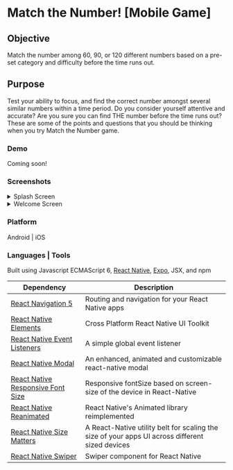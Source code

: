 # Match the Number! [Mobile Game]

## Objective
Match the number among 60, 90, or 120 different numbers based on a pre-set category and difficulty before the time runs out.

## Purpose
Test your ability to focus, and find the correct number amongst several similar numbers within a time period. Do you consider yourself attentive and accurate? Are you sure you can find THE number before the time runs out? These are some of the points and questions that you should be thinking when you try Match the Number game.

### Demo
Coming soon!
### Screenshots
<details>
<summary>Splash Screen</summary>
<p align="center">
<img src="https://raw.githubusercontent.com/leonoronhas/match-the-number/master/assets/splash.png">
</p>
  
</details>
<details>
<summary>Welcome Screen</summary>
<p align="center">
<img src="https://raw.githubusercontent.com/leonoronhas/match-the-number/master/assets/images/screenshots/welcomeScreen.png">
</p>
</details>

### Platform
Android | iOS

### Languages | Tools
Built using Javascript ECMAScript 6, [React Native](https://reactnative.dev/), [Expo](https://expo.io/), JSX, and npm

Dependency | Description
-----------| -----------
[React Navigation 5](https://reactnavigation.org/) | Routing and navigation for your React Native apps
[React Native Elements](https://reactnativeelements.com/) | Cross Platform React Native UI Toolkit
[React Native Event Listeners](https://github.com/meinto/react-native-event-listeners#readme) | A simple global event listener
[React Native Modal](https://github.com/react-native-community/react-native-modal) | An enhanced, animated and customizable react-native modal
[React Native Responsive Font Size](https://github.com/heyman333/react-native-responsive-fontsize/blob/master/README.md) | Responsive fontSize based on screen-size of the device in React-Native
[React Native Reanimated](https://docs.swmansion.com/react-native-reanimated/) | React Native's Animated library reimplemented
[React Native Size Matters](https://github.com/nirsky/react-native-size-matters) | A React-Native utility belt for scaling the size of your apps UI across different sized devices
[React Native Swiper](https://github.com/leecade/react-native-swiper) | Swiper component for React Native


